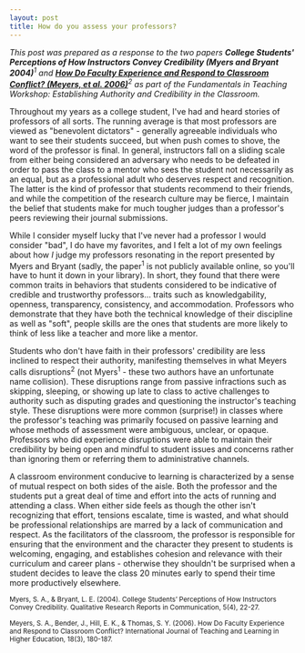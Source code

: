 ```yaml
---
layout: post
title: How do you assess your professors?
---
```


*This post was prepared as a response to the two papers <strong>College Students' Perceptions of How Instructors Convey Credibility (Myers and Bryant 2004)</strong><sup>1</sup> and <strong><a href="http://www.isetl.org/ijtlhe/articleView.cfm?id=115">How Do Faculty Experience and Respond to Classroom Conflict? (Meyers, et al. 2006)</a></strong><sup>2</sup> as part of the Fundamentals in Teaching Workshop: Establishing Authority and Credibility in the Classroom.*

Throughout my years as a college student, I've had and heard stories of professors of all sorts. The running average is that most professors are viewed as "benevolent dictators" - generally agreeable individuals who want to see their students succeed, but when push comes to shove, the word of the professor is final. In general, instructors fall on a sliding scale from either being considered an adversary who needs to be defeated in order to pass the class to a mentor who sees the student not necessarily as an equal, but as a professional adult who deserves respect and recognition. The latter is the kind of professor that students recommend to their friends, and while the competition of the research culture may be fierce, I maintain the belief that students make for much tougher judges than a professor's peers reviewing their journal submissions.

While I consider myself lucky that I've never had a professor I would consider "bad", I do have my favorites, and I felt a lot of my own feelings about how <em>I</em> judge my professors resonating in the report presented by Myers and Bryant (sadly, the paper<sup>1</sup> is not publicly available online, so you'll have to hunt it down in your library). In short, they found that there were common traits in behaviors that students considered to be indicative of credible and trustworthy professors... traits such as knowledgability, openness, transparency, consistency, and accommodation. Professors who demonstrate that they have both the technical knowledge of their discipline as well as "soft", people skills are the ones that students are more likely to think of less like a teacher and more like a mentor.

Students who don't have faith in their professors' credibility are less inclined to respect their authority, manifesting themselves in what Meyers calls disruptions<sup>2</sup> (not Myers<sup>1</sup> - these two authors have an unfortunate name collision). These disruptions range from passive infractions such as skipping, sleeping, or showing up late to class to active challenges to authority such as disputing grades and questioning the instructor's teaching style. These disruptions were more common (surprise!) in classes where the professor's teaching was primarily focused on passive learning and whose methods of assessment were ambiguous, unclear, or opaque. Professors who did experience disruptions were able to maintain their credibility by being open and mindful to student issues and concerns rather than ignoring them or referring them to administrative channels.

A classroom environment conducive to learning is characterized by a sense of mutual respect on both sides of the aisle. Both the professor and the students put a great deal of time and effort into the acts of running and attending a class. When either side feels as though the other isn't recognizing that effort, tensions escalate, time is wasted, and what should be professional relationships are marred by a lack of communication and respect. As the facilitators of the classroom, the professor is responsible for ensuring that the environment and the character they present to students is welcoming, engaging, and establishes cohesion and relevance with their curriculum and career plans - otherwise they shouldn't be surprised when a student decides to leave the class 20 minutes early to spend their time more productively elsewhere.

 <sub>﻿﻿Myers, S. A., &amp; Bryant, L. E. (2004). College Students’ Perceptions of How Instructors Convey Credibility. Qualitative Research Reports in Communication, 5(4), 22-27.

 <sub>﻿Meyers, S. A., Bender, J., Hill, E. K., &amp; Thomas, S. Y. (2006). How Do Faculty Experience and Respond to Classroom Conflict? International Journal of Teaching and Learning in Higher Education, 18(3), 180-187.</sub>


